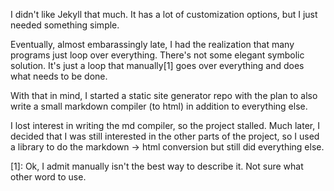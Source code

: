 I didn't like Jekyll that much. It has a lot of customization options, but I just needed something simple.

Eventually, almost embarassingly late, I had the realization that many programs just loop over everything. There's not some elegant symbolic solution. It's just a loop that manually[1] goes over everything and does what needs to be done.

With that in mind, I started a static site generator repo with the plan to also write a small markdown compiler (to html) in addition to everything else.

I lost interest in writing the md compiler, so the project stalled. Much later, I decided that I was still interested in the other parts of the project, so I used a library to do the markdown -> html conversion but still did everything else.

[1]: Ok, I admit manually isn't the best way to describe it. Not sure what other word to use.
